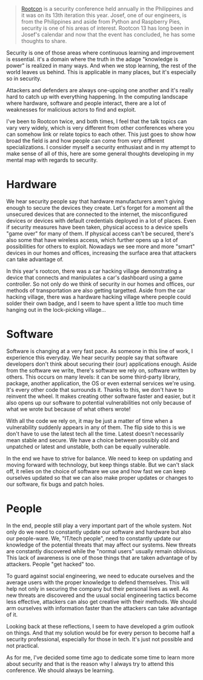 > [Rootcon](https://www.rootcon.org) is a security conference held annually in the Philippines and it was on its 13th iteration this year. Josef, one of our engineers, is from the Philippines and aside from Python and Raspberry Pies, security is one of his areas of interest. Rootcon 13 has long been in Josef's calendar and now that the event has concluded, he has some thoughts to share.

Security is one of those areas where continuous learning and improvement is essential. it's a domain where the truth in the adage "knowledge is power" is realized in many ways. And when we stop learning, the rest of the world leaves us behind. This is applicable in many places, but it's especially so in security.

Attackers and defenders are always one-upping one another and it's really hard to catch up with everything happening. In the computing landscape where hardware, software and people interact, there are a lot of weaknesses for malicious actors to find and exploit.

I've been to Rootcon twice, and both times, I feel that the talk topics can vary very widely, which is very different from other conferences where you can somehow link or relate topics to each other. This just goes to show how broad the field is and how people can come from very different specializations. I consider myself a security enthusiast and in my attempt to make sense of all of this, here are some general thoughts developing in my mental map with regards to security.

# Hardware

We hear security people say that hardware manufacturers aren't giving enough to secure the devices they create. Let's forget for a moment all the unsecured devices that are connected to the internet, the misconfigured devices or devices with default credentials deployed in a lot of places. Even if security measures have been taken, physical access to a device spells "game over" for many of them. If physical access can't be secured, there's also some that have wireless access, which further opens up a lot of possibilities for others to exploit. Nowadays we see more and more "smart" devices in our homes and offices, increasing the surface area that attackers can take advantage of.

In this year's rootcon, there was a car hacking village demonstrating a device that connects and manipulates a car's dashboard using a game controller. So not only do we think of security in our homes and offices, our methods of transportation are also getting targetted. Aside from the car hacking village, there was a hardware hacking village where people could solder their own badge, and I seem to have spent a little too much time hanging out in the lock-picking village...

# Software

Software is changing at a very fast pace. As someone in this line of work, I experience this everyday. We hear security people say that software developers don't think about securing their (our) applications enough. Aside from the software we write, there's software we rely on, software written by others. This occurs on many levels: it can be some third-party library, package, another application, the OS or even external services we're using. It's every other code that surrounds it. Thanks to this, we don't have to reinvent the wheel. It makes creating other software faster and easier, but it also opens up our software to potential vulnerabilities not only because of what we wrote but because of what others wrote!

With all the code we rely on, it may be just a matter of time when a vulnerability suddenly appears in any of them. The flip side to this is we don't have to use the latest tech all the time. Latest doesn't necessarily mean stable and secure. We have a choice between possibly old and unpatched or latest and unstable, both can be equally vulnerable.

In the end we have to strive for balance. We need to keep on updating and moving forward with technology, but keep things stable. But we can't slack off, it relies on the choice of software we use and how fast we can keep ourselves updated so that we can also make proper updates or changes to our software, fix bugs and patch holes.


# People

In the end, people still play a very important part of the whole system. Not only do we need to constantly update our software and hardware but also our people-ware. We, "IT/tech people", need to constantly update our knowledge of the potential threats that may affect our systems. New threats are constantly discovered while the "normal users" usually remain oblivious. This lack of awareness is one of those things that are taken advantage of by attackers. People "get hacked" too.

To guard against social engineering, we need to educate ourselves and the average users with the proper knowledge to defend themselves. This will help not only in securing the company but their personal lives as well. As new threats are discovered and the usual social engineering tactics become less effective, attackers can also get creative with their methods. We should arm ourselves with information faster than the attackers can take advantage of it.

Looking back at these reflections, I seem to have developed a grim outlook on things. And that my solution would be for every person to become half a security professional, especially for those in tech. It's just not possible and not practical.

As for me, I've decided some time ago to dedicate some time to learn more about security and that is the reason why I always try to attend this conference. We should always be learning.
